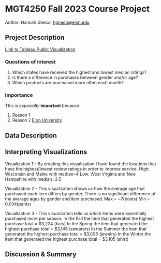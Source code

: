 # MGT4250 Fall 2023 Course Project
Author: Hannah Gneco, hgneco@elon.edu

## Project Description

[Link to Tableau Public Visualization](https://public.tableau.com/views/MGT4250CourseProject/Dashboard1?:language=en-US&:display_count=n&:origin=viz_share_link)

### Questions of interest
1. Which states have received the highest and lowest median ratings?
2. Is there a difference in purchases between gender and/or age?
3. Which products are purchased more often each month?

### Importance
This is *especially* **important** because
 1. Reason 1
 2. Reason 2 [Elon University](https://elon.edu)

## Data Description


## Interpreting Visualizations
Visualization 1 - By creating this visualization I have found the locations that have the highest/lowest review ratings in order to improve service.
High: Wisconsin and Maine with median=4
Low: West Virginia and New Hampshire with median=3.5

Visualization 2 - This visualization shows us how the average age that purchased each item differs by gender.
There is no significant difference of the average ages by gender and item purchased. 
Max = ~7(boots) 
Min = 0.004(pants)

Visualization 3 - This visualization tells us which items were essentially purchased more per season.
In the Fall the item that generated the highest purchase total = $3,224 (hats)
In the Spring the item that generated the highest purchase total = $3,145 (sweaters)
In the Summer the item that generated the highest purchase total = $3,006 (jewelry)
In the Winter the item that generated the highest purchase total = $3,105 (shirt)


## Discussion & Summary
